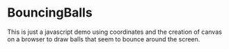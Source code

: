 # BouncingBalls
This is just a javascript demo using coordinates and the creation of canvas on a browser
to draw balls that seem to bounce around the screen.
